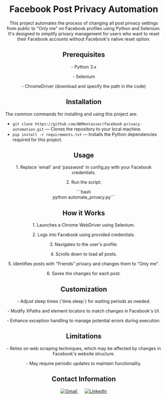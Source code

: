 <!-- Facebook Post Privacy Automation -->
<h1 align="center">Facebook Post Privacy Automation</h1>

<!-- Introduction -->
<p align="center">This project automates the process of changing all post privacy settings from public to "Only me" on Facebook profiles using Python and Selenium. It's designed to simplify privacy management for users who want to reset their Facebook accounts without Facebook's native reset option.</p>

<!-- Prerequisites -->
<h2 align="center">Prerequisites</h2>
<p align="center">- Python 3.x</p>
<p align="center">- Selenium</p>
<p align="center">- ChromeDriver (download and specify the path in the code)</p>

<!-- Installation -->
<h2 align="center">Installation</h2>

The common commands for installing and using this project are:

* `git clone https://github.com/BKMontassar/facebook-privacy-automation.git` — Clones the repository to your local machine.
* `pip install -r requirements.txt` — Installs the Python dependencies required for this project.

<!-- Usage -->
<h2 align="center">Usage</h2>
<p align="center">1. Replace 'email' and 'password' in config.py with your Facebook credentials.</p>
<p align="center">2. Run the script:</p>
<p align="center">```bash</br>python automate_privacy.py```</p>

<!-- How it Works -->
<h2 align="center">How it Works</h2>
<p align="center">1. Launches a Chrome WebDriver using Selenium.</p>
<p align="center">2. Logs into Facebook using provided credentials.</p>
<p align="center">3. Navigates to the user's profile.</p>
<p align="center">4. Scrolls down to load all posts.</p>
<p align="center">5. Identifies posts with "Friends" privacy and changes them to "Only me".</p>
<p align="center">6. Saves the changes for each post.</p>

<!-- Customization -->
<h2 align="center">Customization</h2>
<p align="center">- Adjust sleep times (`time.sleep`) for waiting periods as needed.</p>
<p align="center">- Modify XPaths and element locators to match changes in Facebook's UI.</p>
<p align="center">- Enhance exception handling to manage potential errors during execution.</p>

<!-- Limitations -->
<h2 align="center">Limitations</h2>
<p align="center">- Relies on web scraping techniques, which may be affected by changes in Facebook's website structure.</p>
<p align="center">- May require periodic updates to maintain functionality.</p>

<!-- Contact Information -->
<h2 align="center">Contact Information</h2>
<p align="center">
  <a target="_blank" href="mailto:montassar.benkraiem@esprit.tn" style="margin-right: 10px;">
    <img alt="Gmail"  src="https://img.shields.io/badge/Gmail-D14836?style=for-the-badge&logo=gmail&logoColor=white" />
  </a>
  
  <a target="_blank" href="https://www.linkedin.com/in/montassar-ben-kraiem-4a9a9713b/" style="margin-left: 10px;">
    <img alt="LinkedIn"  src="https://img.shields.io/badge/LinkedIn-0077B5?style=for-the-badge&logo=linkedin&logoColor=white" />
  </a>
</p>
